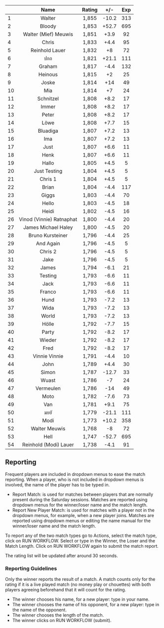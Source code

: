 | |Name|Rating|+/-|Exp|
|-|:--:|:----:|:-:|:-:|
|1|Walter|1,855|-10.2|313|
|2|Bloody|1,853|+52.7|695|
|3|Walter (Mief) Meuwis|1,851|+3.9|92|
|4|Chris|1,833|+4.4|95|
|5|Reinhold Lauer|1,832|+8|72|
|6|ปกถ|1,821|+21.1|111|
|7|Graham|1,817|-4.4|132|
|8|Heinous|1,815|+2|25|
|9|Joske|1,814|+14|49|
|10|Mia|1,814|+7|24|
|11|Schnitzel|1,808|+8.2|17|
|12|Immer|1,808|+8.2|17|
|13|Peter|1,808|+8.2|17|
|14|Löwe|1,808|+7.7|15|
|15|Bluadiga|1,807|+7.2|13|
|16|Ima|1,807|+7.2|13|
|17|Just|1,807|+6.6|11|
|18|Henk|1,807|+6.6|11|
|19|Hallo|1,805|+4.5|5|
|20|Just Testing|1,804|+4.5|5|
|21|Chris 1|1,804|+4.5|5|
|22|Brian|1,804|-4.4|117|
|23|Giggs|1,803|-4.4|70|
|24|Hello|1,803|-4.5|18|
|25|Heidi|1,802|-4.5|16|
|26|Vinod (Vinnie) Ratnaphat|1,800|-4.4|20|
|27|James Michael Haley|1,800|-4.5|20|
|28|Bruno Kursteiner|1,796|-4.4|25|
|29|And Again|1,796|-4.5|5|
|30|Chris 2|1,796|-4.5|5|
|31|Jake|1,796|-4.5|5|
|32|James|1,794|-6.1|21|
|33|Testing|1,793|-6.6|11|
|34|Jack|1,793|-6.6|11|
|35|Franco|1,793|-6.6|11|
|36|Hund|1,793|-7.2|13|
|37|Wida|1,793|-7.2|13|
|38|World|1,793|-7.2|13|
|39|Hölle|1,792|-7.7|15|
|40|Party|1,792|-8.2|17|
|41|Wieder|1,792|-8.2|17|
|42|Fred|1,792|-8.2|17|
|43|Vinnie Vinnie|1,791|-4.4|10|
|44|John|1,789|+4.4|30|
|45|Simon|1,787|-12.7|33|
|46|Wuast|1,786|-7|24|
|47|Vermeulen|1,786|-14|49|
|48|Moto|1,782|-7.6|73|
|49|Van|1,781|+9.1|75|
|50|มยยั|1,779|-21.1|111|
|51|Modi|1,773|+10.2|358|
|52|Walter Meuwis|1,768|-8|72|
|53|Hell|1,747|-52.7|695|
|54|Reinhold (Modi) Lauer|1,738|-4.1|91|

 

## Reporting

Frequent players are included in dropdown menus to ease the match reporting.
When a player, who is not included in dropdown menus is involved, the name of the player has to be typed in.

- Report Match:  is used for matches between players that are normally present during the Saturday sessions.
Matches are reported using dropdown menus for the winner/loser name and the match length.
- Report New Player Match:  is used for matches with a player not in the dropdown menus, for example, when a new player joins.
Matches are reported using dropdown menus or editing the name manual for the winner/loser name and the match length.

To report any of the two match types go to Actions, select the match type, click on RUN WORKFLOW.
Select or type in the Winner, the Loser and the Match Length.
Click on RUN WORKFLOW again to submit the match report.

The rating list will be updated after around 30 seconds.

### Reporting Guidelines

Only the winner reports the result of a match.
A match counts only for the rating if it is a live played match (no money play or chouettes)
with both players agreeing beforehand that it will count for the rating.

- The winner chooses his name, for a new player: type in your name.
- The winner chooses the name of his opponent, for a new player: type in the name of the opponent.
- The winner chooses the length of the match.
- The winner clicks on RUN WORKFLOW (submit).
